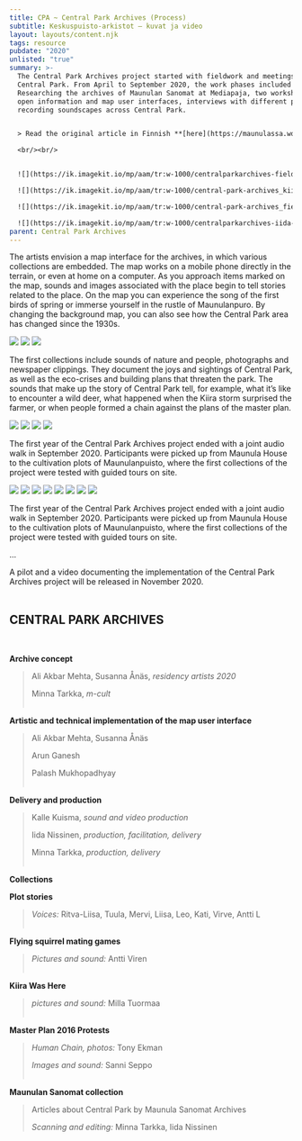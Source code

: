 ```yaml
---
title: CPA ~ Central Park Archives (Process)
subtitle: Keskuspuisto-arkistot – kuvat ja video
layout: layouts/content.njk
tags: resource
pubdate: "2020"
unlisted: "true"
summary: >-
  The Central Park Archives project started with fieldwork and meetings in
  Central Park. From April to September 2020, the work phases included e.g.
  Researching the archives of Maunulan Sanomat at Mediapaja, two workshops on
  open information and map user interfaces, interviews with different people and
  recording soundscapes across Central Park.


  > Read the original article in Finnish **[here](https://maunulassa.wordpress.com/portfolio/keskuspuisto-arkistot-kuvat-ja-video/)**

  <br/><br/>


  ![](https://ik.imagekit.io/mp/aam/tr:w-1000/centralparkarchives-field-trip-230420-susanna-ali_photominnatarkka-crop.jpg)

  ![](https://ik.imagekit.io/mp/aam/tr:w-1000/central-park-archives_kiira-sprucetrees-2020_photoaliakbarmehta.jpg)

  ![](https://ik.imagekit.io/mp/aam/tr:w-1000/central-park-archives_fieldtrip-june2020_photominnatarkka.jpg)

  ![](https://ik.imagekit.io/mp/aam/tr:w-1000/centralparkarchives-iida-minna-maunulanewspaper-archives_photominnatarkka.jpg)
parent: Central Park Archives
---
```

The artists envision a map interface for the archives, in which various collections are embedded. The map works on a mobile phone directly in the terrain, or even at home on a computer. As you approach items marked on the map, sounds and images associated with the place begin to tell stories related to the place. On the map you can experience the song of the first birds of spring or immerse yourself in the rustle of Maunulanpuro. By changing the background map, you can also see how the Central Park area has changed since the 1930s.

![](https://ik.imagekit.io/mp/aam/tr:w-1000/keskuspuistoarkistot-pilotti-kayttoliittyma.png)
![](https://ik.imagekit.io/mp/aam/tr:w-1000/keskuspuistoarkistot-kartta-ilmakuva-1988_1200px.png)
![](https://ik.imagekit.io/mp/aam/tr:w-1000/keskuspuistoarkistot-kartta-ilmakuva-1976_1200px.png)

The first collections include sounds of nature and people, photographs and newspaper clippings. They document the joys and sightings of Central Park, as well as the eco-crises and building plans that threaten the park. The sounds that make up the story of Central Park tell, for example, what it’s like to encounter a wild deer, what happened when the Kiira storm surprised the farmer, or when people formed a chain against the plans of the master plan.

![](https://ik.imagekit.io/mp/aam/tr:w-1000/flying-squirrel-11-photo-by-antti-viren.jpg)
![](https://ik.imagekit.io/mp/aam/tr:w-1000/two-flying-squirrels-02-photo-by-antti-viren.jpg)
![](https://ik.imagekit.io/mp/aam/tr:w-1000/masa_syys-1992_vehreacc88-vanhus1.jpg)
![](https://ik.imagekit.io/mp/aam/tr:w-1000/central-general-plan-2050-demonstration-banner-2016_phototonyekman.jpg)

The first year of the Central Park Archives project ended with a joint audio walk in September 2020. Participants were picked up from Maunula House to the cultivation plots of Maunulanpuisto, where the first collections of the project were tested with guided tours on site.

![](https://ik.imagekit.io/mp/aam/tr:w-1000/central-park-archives-sound-walk-bus_photojaimeculebro.jpg)
![](https://ik.imagekit.io/mp/aam/tr:w-1000/central-park-archives-sound-walk-forest-path_photojaimeculebro.jpg)
![](https://ik.imagekit.io/mp/aam/tr:w-1000/central-park-archives-sound-walk-parking_photojaimeculebro.jpg)
![](https://ik.imagekit.io/mp/aam/tr:w-1000/central-park-archives-sound-walk-susanna_photojaimeculebro.jpg)
![](https://ik.imagekit.io/mp/aam/tr:w-1000/central-park-archives-sound-walk-stream-bridge_photojaimeculebro.jpg)
![](https://ik.imagekit.io/mp/aam/tr:w-1000/central-park-archives-sound-walk-allotment_photojaimeculebro.jpg)
![](https://ik.imagekit.io/mp/aam/tr:w-1000/central-park-archives-sound-walk-iida_photojaimeculebro.jpg)
![](https://ik.imagekit.io/mp/aam/tr:w-1000/central-park-archives-sound-walk-sunflowers_photojaimeculebro.jpg)

The first year of the Central Park Archives project ended with a joint audio walk in September 2020. Participants were picked up from Maunula House to the cultivation plots of Maunulanpuisto, where the first collections of the project were tested with guided tours on site.

...

A pilot and a video documenting the implementation of the Central Park Archives project will be released in November 2020.
<br/><br/>


## **CENTRAL PARK ARCHIVES**
<br/>

**Archive concept**

> Ali Akbar Mehta, Susanna Ånäs, *residency artists 2020*
>
> Minna Tarkka, *m-cult*
> <br/><br/>

**Artistic and technical implementation of the map user interface**

> Ali Akbar Mehta, Susanna Ånäs
>
> Arun Ganesh
>
> Palash Mukhopadhyay
> <br/><br/>

**Delivery and production**

> Kalle Kuisma, *sound and video production*
>
> Iida Nissinen, *production, facilitation, delivery*
>
> Minna Tarkka, *production, delivery*
> <br/><br/>

**Collections**

**Plot stories**

> *Voices:* Ritva-Liisa, Tuula, Mervi, Liisa, Leo, Kati, Virve, Antti L
> <br/><br/>

**Flying squirrel mating games**

> *Pictures and sound:* Antti Viren
> <br/><br/>

**Kiira Was Here**

> *pictures and sound:* Milla Tuormaa
> <br/><br/>

**Master Plan 2016 Protests**

> *Human Chain, photos:* Tony Ekman
>
> *Images and sound:* Sanni Seppo
> <br/><br/>

**Maunulan Sanomat collection**

> Articles about Central Park by Maunula Sanomat Archives
>
> *Scanning and editing:* Minna Tarkka, Iida Nissinen